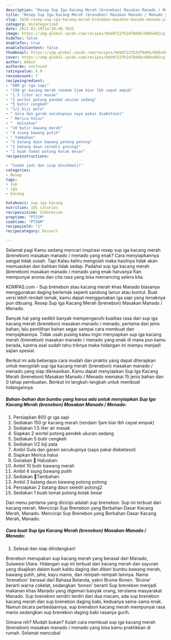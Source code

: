 ```yaml
---
description: "Resep Sup Iga Kacang Merah (brenebon) Masakan Manado / Menado yang Lezat"
title: "Resep Sup Iga Kacang Merah (brenebon) Masakan Manado / Menado yang Lezat"
slug: 1639-resep-sup-iga-kacang-merah-brenebon-masakan-manado-menado-yang-lezat
category: Uncategorized
date: 2022-03-19T14:58:40.702Z
image: https://img-global.cpcdn.com/recipes/9eb0f22fb2df8d4b/680x482cq70/sup-iga-kacang-merah-brenebon-masakan-manado-menado-foto-resep-utama.jpg
hideToc: false
enableToc: true
enableTocContent: false
thumbnail: https://img-global.cpcdn.com/recipes/9eb0f22fb2df8d4b/680x482cq70/sup-iga-kacang-merah-brenebon-masakan-manado-menado-foto-resep-utama.jpg
cover: https://img-global.cpcdn.com/recipes/9eb0f22fb2df8d4b/680x482cq70/sup-iga-kacang-merah-brenebon-masakan-manado-menado-foto-resep-utama.jpg
author: Admin
authorAv: notfound
ratingvalue: 4.9
reviewcount: 7
recipeingredient:
- "800 gr iga sapi"
- "150 gr kacang merah rendam 1jam biar lbh cepat empuk"
- "1.5 liter air masak"
- "2 wortel potong pendek ukuran sedang"
- "5 butir cengkeh"
- "1/2 biji pala"
- " Gula dan garam secukupnya saya pakai diabetasol"
- " Merica halus"
- "  Haluskan"
- "10 butir bawang merah"
- "4 siung bawang putih"
- " Tambahan"
- "3 batang daun bawang potong potong"
- "2 batang daun seledri potong2"
- "1 buah tomat potong kotak besar"
recipeinstructions:

- "Sudah jadi dan siap dinikmati!"
categories:
- Resep
tags:
- sup
- iga
- kacang

katakunci: sup iga kacang 
nutrition: 101 calories
recipecuisine: Indonesian
preptime: "PT21M"
cooktime: "PT56M"
recipeyield: "1"
recipecategory: Dessert

---
```



Selamat pagi Kamu sedang mencari inspirasi resep sup iga kacang merah (brenebon) masakan manado / menado yang enak? Cara menyiapkannya sangat tidak susah. Tapi Kalau keliru mengolah maka hasilnya tidak akan memuaskan dan bahkan tidak sedap. Padahal sup iga kacang merah (brenebon) masakan manado / menado yang enak harusnya Kan mempunyai aroma dan cita rasa yang bisa memancing selera kita.


KOMPAS.com - Sup brenebon atau kacang merah khas Manado biasanya menggunakan daging berlemak seperti sandung lamur atau buntut. Buat versi lebih rendah lemak, kamu dapat menggunakan iga sapi yang lemaknya pun dibuang. Resep Sup Iga Kacang Merah (brenebon) Masakan Manado / Menado.

Banyak hal yang sedikit banyak mempengaruhi kualitas rasa dari sup iga kacang merah (brenebon) masakan manado / menado, pertama dari jenis bahan, lalu pemilihan bahan segar sampai cara membuat dan menyajikannya. Tidak usah pusing kalau ingin menyiapkan sup iga kacang merah (brenebon) masakan manado / menado yang enak di mana pun kamu berada, karena asal sudah tahu triknya maka hidangan ini mampu menjadi sajian spesial.


Berikut ini ada beberapa cara mudah dan praktis yang dapat diterapkan untuk mengolah sup iga kacang merah (brenebon) masakan manado / menado yang siap dikreasikan. Kamu dapat menyiapkan Sup Iga Kacang Merah (brenebon) Masakan Manado / Menado memakai 15 jenis bahan dan 0 tahap pembuatan. Berikut ini langkah-langkah untuk membuat hidangannya.

<!--inarticleads1-->

##### Bahan-bahan dan bumbu yang harus ada untuk menyiapkan Sup Iga Kacang Merah (brenebon) Masakan Manado / Menado:

1. Persiapkan 800 gr iga sapi
1. Sediakan 150 gr kacang merah (rendam 1jam biar lbh cepat empuk)
1. Sediakan 1.5 liter air masak
1. Siapkan 2 wortel potong pendek ukuran sedang
1. Sediakan 5 butir cengkeh
1. Sediakan 1/2 biji pala
1. Ambil  Gula dan garam secukupnya (saya pakai diabetasol)
1. Siapkan  Merica halus
1. Gunakan  🍒 Haluskan:
1. Ambil 10 butir bawang merah
1. Ambil 4 siung bawang putih
1. Sediakan  🍒Tambahan:
1. Ambil 3 batang daun bawang potong potong
1. Persiapkan 2 batang daun seledri potong2
1. Sediakan 1 buah tomat potong kotak besar


Dan menu pertama yang dicicipi adalah sup brenebon. Sup ini terbuat dari kacang merah. Mencicipi Sup Brenebon yang Berbahan Dasar Kacang Merah, Manado. Mencicipi Sup Brenebon yang Berbahan Dasar Kacang Merah, Manado. 

<!--inarticleads2-->

##### Cara buat Sup Iga Kacang Merah (brenebon) Masakan Manado / Menado:


1. Selesai dan siap dihidangkan!

Brenebon merupakan sup kacang merah yang berasal dari Manado, Sulawesi Utara. Hidangan sup ini terbuat dari kacang merah dan sayuran yang disajikan dalam kuah kaldu daging dan diberi bumbu bawang merah, bawang putih, jahe, kayu manis, dan rempah-rempah lainnya. Nama &#39;brenebon&#39; berasal dari Bahasa Belanda, yakni Bruine Bonen. &#39;Bruine&#39; berarti warna cokelat, sedangkan &#39;bonen&#39; berarti Sup brenebon menjadi makanan khas Manado yang digemari banyak orang, terutama masyarakat Manado. Sup brenebon sendiri terdiri dari dua macam, ada sup brenebon kacang merah dan sup brenebon daging babi, keduanya sama-sama enak. Namun bicara perbedaannya, sup brenebon kacang merah mempunyai rasa manis sedangkan sup brenebon daging babi rasanya gurih. 

Gimana nih? Mudah bukan? Itulah cara membuat sup iga kacang merah (brenebon) masakan manado / menado yang bisa kamu praktikkan di rumah. Selamat mencoba!

